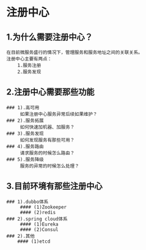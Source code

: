 # 注册中心

## 1.为什么需要注册中心？
    在目前微服务盛行的情况下，管理服务和服务地址之间的关联关系。
    注册中心主要有两点：
        1.服务注册
        2.服务发现

## 2.注册中心需要那些功能
    ### 1).高可用
         如果注册中心服务异常后续如果维护？
    ### 2).服务拓展
         如何快速加机器、加服务？
    ### 3).服务发现
         如何发现服务有那些可用？
    ### 4).服务路由
         请求服务的时候怎么路由？
    ### 5).服务降级
         服务的异常的时候怎么处理？
         
## 3.目前环境有那些注册中心
    ### 1).dubbo体系
         #### (1)Zookeeper       
         #### (2)redis       
    ### 2).spring cloud体系
         #### (1)Eureka       
         #### (2)Consul  
    ### 2).其他
        #### (1)etcd     